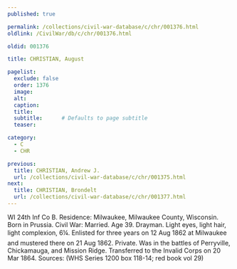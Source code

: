```yaml
---
published: true

permalink: /collections/civil-war-database/c/chr/001376.html
oldlink: /CivilWar/db/c/chr/001376.html

oldid: 001376

title: CHRISTIAN, August

pagelist:
  exclude: false
  order: 1376
  image: 
  alt:
  caption:
  title:
  subtitle:      # Defaults to page subtitle
  teaser:

category: 
  - C 
  - CHR

previous:
  title: CHRISTIAN, Andrew J.
  url: /collections/civil-war-database/c/chr/001375.html  
next:
  title: CHRISTIAN, Brondelt
  url: /collections/civil-war-database/c/chr/001377.html   
---
```

WI 24th Inf Co B. Residence: Milwaukee, Milwaukee County, Wisconsin. Born in Prussia. Civil War: Married. Age 39. Drayman. Light eyes, light hair, light complexion, 6&#146;&frac14;&#148;. Enlisted for three years on 12 Aug 1862 at Milwaukee and mustered there on 21 Aug 1862. Private. Was in the battles of Perryville, Chickamauga, and Mission Ridge. Transferred to the Invalid Corps on 20 Mar 1864. Sources: (WHS Series 1200 box 118-14; red book vol 29)